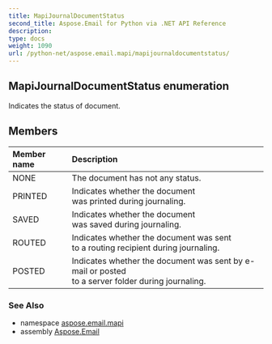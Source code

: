 ```yaml
---
title: MapiJournalDocumentStatus
second_title: Aspose.Email for Python via .NET API Reference
description: 
type: docs
weight: 1090
url: /python-net/aspose.email.mapi/mapijournaldocumentstatus/
---
```


## MapiJournalDocumentStatus enumeration

Indicates the status of document.

## Members
| Member name | Description |
| :- | :- |
|NONE|The document has not any status.|
|PRINTED|Indicates whether the document <br/>            was printed during journaling.|
|SAVED|Indicates whether the document <br/>            was saved during journaling.|
|ROUTED|Indicates whether the document was sent <br/>            to a routing recipient during journaling.|
|POSTED|Indicates whether the document was sent by e-mail or posted <br/>            to a server folder during journaling.|

### See Also

* namespace [aspose.email.mapi](/email/python-net/aspose.email.mapi/)
* assembly [Aspose.Email](/email/python-net/)

